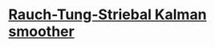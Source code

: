 # [Rauch-Tung-Striebal Kalman smoother](https://filterpy.readthedocs.io/en/latest/kalman/KalmanFilter.html#filterpy.kalman.KalmanFilter.rts_smoother)